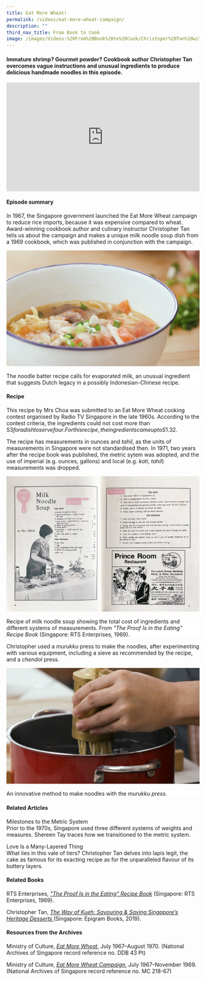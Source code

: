 ```yaml
---
title: Eat More Wheat!
permalink: /videos/eat-more-wheat-campaign/
description: ""
third_nav_title: From Book to Cook
image: /images/Videos:%20From%20Book%20to%20Cook/Christoper%20Tan%20with%20Paddy1.png
---
```

#### Immature shrimp? Gourmet powder? Cookbook author Christopher Tan overcomes  vague instructions and unusual ingredients to produce delicious handmade noodles in this episode.  

<style>.embed-container {position: relative; padding-bottom: 56.25%; height: 0; overflow: hidden; max-width: 100%; } .embed-container iframe, .embed-container object, .embed-container embed { position: absolute; top: 0; left: 0; width: 100%; height: 100%; }</style><div class='embed-container'><iframe src="https://www.youtube.com/embed/Gec6Y69wpTk" frameborder='0' allowfullscreen></iframe></div>

#### **Episode summary** ####
In 1967, the Singapore government launched the Eat More Wheat campaign to reduce rice imports, because it was expensive compared to wheat. Award-winning cookbook author and culinary instructor Christopher Tan tells us about the campaign and makes a unique milk noodle soup dish from a 1969 cookbook, which was published in conjunction with the campaign.

![](/images/Videos:%20From%20Book%20to%20Cook/eat%20more%20wheat%20campaign%20milk%20noodle%20soup.png)
<div style="background-color: white;"> The noodle batter recipe calls for evaporated milk, an unusual ingredient that suggests Dutch legacy in a possibly Indonesian-Chinese recipe. </div>


#### **Recipe**
This recipe by Mrs Choa was submitted to an Eat More Wheat cooking contest organised by Radio TV Singapore in the late 1960s. According to the contest criteria, the ingredients could not cost more than S$3 for a dish to serve four. For this recipe, the ingredients came up to S$1.32.

The recipe has measurements in ounces and *tahil*, as the units of measurements in Singapore were not standardised then. In 1971, two years after the recipe book was published, the metric sytem was adopted, and the use of imperial (e.g. ounces, gallons) and local (e.g. *kati*, *tahil*) measurements was dropped.

![](/images/Videos:%20From%20Book%20to%20Cook/Milk%20Noodle%20Soup%20pg%2018-19.jpg)
<div style="background-color: white;"> Recipe of milk noodle soup showing the total cost of ingredients and different systems of measurements. From <i>"The Proof Is in the Eating" Recipe Book</i> (Singapore: RTS Enterprises, 1969).</div>

Christopher used a *murukku* press to make the noodles, after experimenting with various equipment, including a sieve as recommended by the recipe, and a *chendol* press.

![](/images/Videos:%20From%20Book%20to%20Cook/eat%20more%20wheat%20campaign%20milk%20noodles%20murukku%20press.png)
<div style="background-color: white;">An innovative method to make noodles with the <i>murukku press</i>.</div>


#### **Related Articles**
<a style="text-decoration: none;" href="/vol-16/issue-1/apr-jun-2020/metric"> Milestones to the Metric System</a>
<br>Prior to the 1970s, Singapore used three different systems of weights and measures. Shereen Tay traces how we transitioned to the metric system.

<a style="text-decoration: none;" href="/vol-16/issue-4/jan-mar-2021/kueh-lapis">Love Is a Many-Layered Thing</a>
<br>What lies in this vale of tiers? Christopher Tan delves into lapis legit, the cake as famous for its exacting recipe as for the unparalleled flavour of its buttery layers.

#### **Related Books**
RTS Enterprises, *["The Proof Is in the Eating" Recipe Book](https://eservice.nlb.gov.sg/item_holding.aspx?bid=4402029)* (Singapore: RTS Enterprises, 1969).

Christopher Tan, *[The Way of Kueh: Savouring & Saving Singapore’s Heritage Desserts ](https://eservice.nlb.gov.sg/item_holding.aspx?bid=203962932)*(Singapore: Epigram Books, 2019).

#### **Resources from the Archives**
Ministry of Culture, *[Eat More Wheat](https://www.nas.gov.sg/archivesonline/government_records/record-details/aec708c8-aa0a-11ea-a812-001a4a5ba61b)*, July 1967–August 1970. (National Archives of Singapore record reference no. DDB 43 Pt)

Ministry of Culture, *[Eat More Wheat Campaign](https://www.nas.gov.sg/archivesonline/government_records/record-details/a03d75f3-2bb8-11e8-a2a9-001a4a5ba61b)*, July 1967–November 1969. (National Archives of Singapore record reference no. MC 218-67)